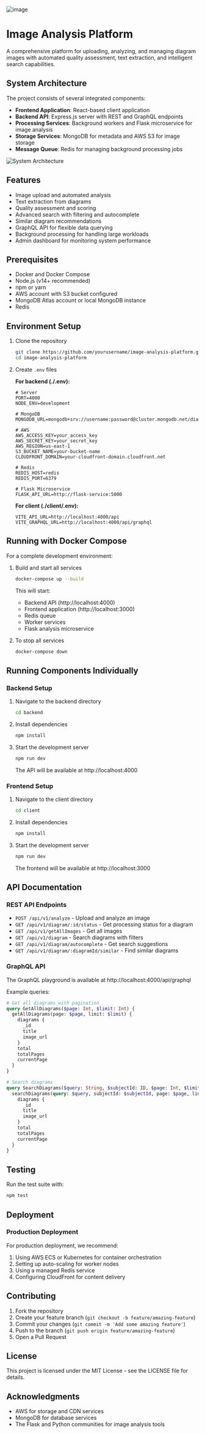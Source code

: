 ![image](https://github.com/user-attachments/assets/a2e2a602-61a6-4ac8-b481-fd3350701589)



# Image Analysis Platform

A comprehensive platform for uploading, analyzing, and managing diagram images with automated quality assessment, text extraction, and intelligent search capabilities.

## System Architecture

The project consists of several integrated components:
- **Frontend Application**: React-based client application
- **Backend API**: Express.js server with REST and GraphQL endpoints
- **Processing Services**: Background workers and Flask microservice for image analysis
- **Storage Services**: MongoDB for metadata and AWS S3 for image storage
- **Message Queue**: Redis for managing background processing jobs

![System Architecture](architecture-diagram.png)

## Features

- Image upload and automated analysis
- Text extraction from diagrams
- Quality assessment and scoring
- Advanced search with filtering and autocomplete
- Similar diagram recommendations
- GraphQL API for flexible data querying
- Background processing for handling large workloads
- Admin dashboard for monitoring system performance

## Prerequisites

- Docker and Docker Compose
- Node.js (v14+ recommended)
- npm or yarn
- AWS account with S3 bucket configured
- MongoDB Atlas account or local MongoDB instance
- Redis

## Environment Setup

1. Clone the repository
   ```bash
   git clone https://github.com/yourusername/image-analysis-platform.git
   cd image-analysis-platform
   ```

2. Create `.env` files

   **For backend (./.env):**
   ```
   # Server
   PORT=4000
   NODE_ENV=development

   # MongoDB
   MONGODB_URL=mongodb+srv://username:password@cluster.mongodb.net/diagrams

   # AWS
   AWS_ACCESS_KEY=your_access_key
   AWS_SECRET_KEY=your_secret_key
   AWS_REGION=us-east-1
   S3_BUCKET_NAME=your-bucket-name
   CLOUDFRONT_DOMAIN=your-cloudfront-domain.cloudfront.net

   # Redis
   REDIS_HOST=redis
   REDIS_PORT=6379

   # Flask Microservice
   FLASK_API_URL=http://flask-service:5000
   ```

   **For client (./client/.env):**
   ```
   VITE_API_URL=http://localhost:4000/api
   VITE_GRAPHQL_URL=http://localhost:4000/api/graphql
   ```

## Running with Docker Compose

For a complete development environment:

1. Build and start all services
   ```bash
   docker-compose up --build
   ```

   This will start:
   - Backend API (http://localhost:4000)
   - Frontend application (http://localhost:3000)
   - Redis queue
   - Worker services
   - Flask analysis microservice

2. To stop all services
   ```bash
   docker-compose down
   ```

## Running Components Individually

### Backend Setup

1. Navigate to the backend directory
   ```bash
   cd backend
   ```

2. Install dependencies
   ```bash
   npm install
   ```

3. Start the development server
   ```bash
   npm run dev
   ```

   The API will be available at http://localhost:4000

### Frontend Setup

1. Navigate to the client directory
   ```bash
   cd client
   ```

2. Install dependencies
   ```bash
   npm install
   ```

3. Start the development server
   ```bash
   npm run dev
   ```

   The frontend will be available at http://localhost:3000

## API Documentation

### REST API Endpoints

- `POST /api/v1/analyze` - Upload and analyze an image
- `GET /api/v1/diagram/:id/status` - Get processing status for a diagram
- `GET /api/v1/getAllImages` - Get all images
- `GET /api/v1/diagram` - Search diagrams with filters
- `GET /api/v1/diagram/autocomplete` - Get search suggestions
- `GET /api/v1/diagram/:diagramId/similar` - Find similar diagrams

### GraphQL API

The GraphQL playground is available at http://localhost:4000/api/graphql

Example queries:
```graphql
# Get all diagrams with pagination
query GetAllDiagrams($page: Int, $limit: Int) {
  getAllDiagrams(page: $page, limit: $limit) {
    diagrams {
      _id
      title
      image_url
    }
    total
    totalPages
    currentPage
  }
}

# Search diagrams
query SearchDiagrams($query: String, $subjectId: ID, $page: Int, $limit: Int) {
  searchDiagrams(query: $query, subjectId: $subjectId, page: $page, limit: $limit) {
    diagrams {
      _id
      title
      image_url
    }
    total
    totalPages
    currentPage
  }
}
```

## Testing

Run the test suite with:

```bash
npm test
```

## Deployment

### Production Deployment

For production deployment, we recommend:

1. Using AWS ECS or Kubernetes for container orchestration
2. Setting up auto-scaling for worker nodes
3. Using a managed Redis service
4. Configuring CloudFront for content delivery

## Contributing

1. Fork the repository
2. Create your feature branch (`git checkout -b feature/amazing-feature`)
3. Commit your changes (`git commit -m 'Add some amazing feature'`)
4. Push to the branch (`git push origin feature/amazing-feature`)
5. Open a Pull Request

## License

This project is licensed under the MIT License - see the LICENSE file for details.

## Acknowledgments

- AWS for storage and CDN services
- MongoDB for database services
- The Flask and Python communities for image analysis tools
